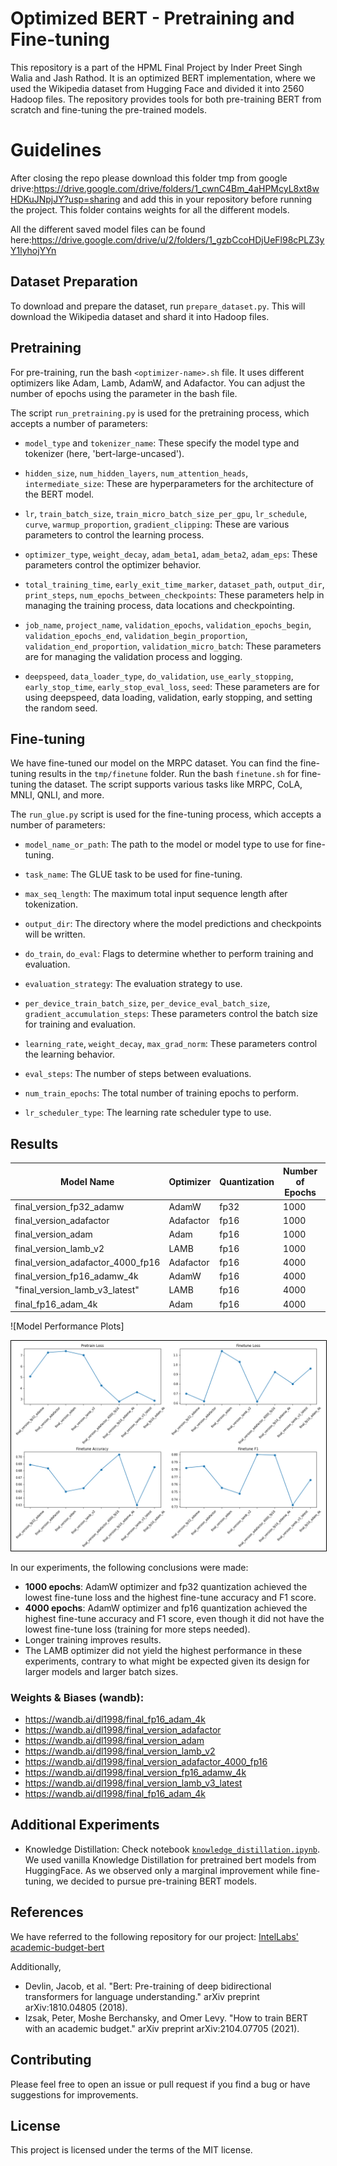 # Optimized BERT - Pretraining and Fine-tuning

This repository is a part of the HPML Final Project by Inder Preet Singh Walia and Jash Rathod. It is an optimized BERT implementation, where we used the Wikipedia dataset from Hugging Face and divided it into 2560 Hadoop files. The repository provides tools for both pre-training BERT from scratch and fine-tuning the pre-trained models.

# Guidelines

After closing the repo please download this folder tmp from google drive:https://drive.google.com/drive/folders/1_cwnC4Bm_4aHPMcyL8xt8wHDKuJNpjJY?usp=sharing and add this in your repository before running the project. This folder contains weights for all the different models.

All the different saved model files can be found here:https://drive.google.com/drive/u/2/folders/1_gzbCcoHDjUeFl98cPLZ3yY1lyhojYYn


## Dataset Preparation
To download and prepare the dataset, run `prepare_dataset.py`. This will download the Wikipedia dataset and shard it into Hadoop files.

## Pretraining
For pre-training, run the bash `<optimizer-name>.sh` file. It uses different optimizers like Adam, Lamb, AdamW, and Adafactor. You can adjust the number of epochs using the parameter in the bash file.

The script `run_pretraining.py` is used for the pretraining process, which accepts a number of parameters:

- `model_type` and `tokenizer_name`: These specify the model type and tokenizer (here, 'bert-large-uncased').

- `hidden_size`, `num_hidden_layers`, `num_attention_heads`, `intermediate_size`: These are hyperparameters for the architecture of the BERT model.

- `lr`, `train_batch_size`, `train_micro_batch_size_per_gpu`, `lr_schedule`, `curve`, `warmup_proportion`, `gradient_clipping`: These are various parameters to control the learning process.

- `optimizer_type`, `weight_decay`, `adam_beta1`, `adam_beta2`, `adam_eps`: These parameters control the optimizer behavior.

- `total_training_time`, `early_exit_time_marker`, `dataset_path`, `output_dir`, `print_steps`, `num_epochs_between_checkpoints`: These parameters help in managing the training process, data locations and checkpointing.

- `job_name`, `project_name`, `validation_epochs`, `validation_epochs_begin`, `validation_epochs_end`, `validation_begin_proportion`, `validation_end_proportion`, `validation_micro_batch`: These parameters are for managing the validation process and logging.

- `deepspeed`, `data_loader_type`, `do_validation`, `use_early_stopping`, `early_stop_time`, `early_stop_eval_loss`, `seed`: These parameters are for using deepspeed, data loading, validation, early stopping, and setting the random seed.

## Fine-tuning
We have fine-tuned our model on the MRPC dataset. You can find the fine-tuning results in the `tmp/finetune` folder. Run the bash `finetune.sh` for fine-tuning the dataset. The script supports various tasks like MRPC, CoLA, MNLI, QNLI, and more.

The `run_glue.py` script is used for the fine-tuning process, which accepts a number of parameters:

- `model_name_or_path`: The path to the model or model type to use for fine-tuning.

- `task_name`: The GLUE task to be used for fine-tuning.

- `max_seq_length`: The maximum total input sequence length after tokenization.

- `output_dir`: The directory where the model predictions and checkpoints will be written.

- `do_train`, `do_eval`: Flags to determine whether to perform training and evaluation.

- `evaluation_strategy`: The evaluation strategy to use.

- `per_device_train_batch_size`, `per_device_eval_batch_size`, `gradient_accumulation_steps`: These parameters control the batch size for training and evaluation.

- `learning_rate`, `weight_decay`, `max_grad_norm`: These parameters control the learning behavior.

- `eval_steps`: The number of steps between evaluations.

- `num_train_epochs`: The total number of training epochs to perform.

- `lr_scheduler_type`: The learning rate scheduler type to use.

## Results

| Model Name | Optimizer | Quantization | Number of Epochs | Pretrain loss | Finetune Loss | Finetune Accuracy | Finetune F1 |
|---|---|---|---|---|---|---|---|
| final_version_fp32_adamw | AdamW | fp32 | 1000 | 5.085 | 0.6992 | 0.6887 | 0.7822 |
| final_version_adafactor | Adafactor | fp16 | 1000 | 7.266 | 0.6211 | 0.6833 | 0.7845 |
| final_version_adam | Adam | fp16 | 1000 | 7.389 | 1.141 | 0.6495 | 0.7556 |
| final_version_lamb_v2 | LAMB | fp16 | 1000 | 7.033 | 1.029 | 0.6544 | 0.7478 |
| final_version_adafactor_4000_fp16 | Adafactor | fp16 | 4000 | 4.257 | 0.6167 | 0.6814 | 0.8 |
| final_version_fp16_adamw_4k | AdamW | fp16 | 4000 | 2.781 | 0.9238 | 0.7034 | 0.7993 |
| "final_version_lamb_v3_latest" | LAMB | fp16 | 4000 | 3.651 | 0.8003 | 0.63 | 0.7325 |
| final_fp16_adam_4k | Adam | fp16 | 4000 | 2.858 | 0.96 | 0.685 | 0.7661 |

![Model Performance Plots]

<img src="final_graph.jpg" alt="Results" style="border:1px solid black">


In our experiments, the following conclusions were made:

- **1000 epochs**: AdamW optimizer and fp32 quantization achieved the lowest fine-tune loss and the highest fine-tune accuracy and F1 score.
- **4000 epochs**: AdamW optimizer and fp16 quantization achieved the highest fine-tune accuracy and F1 score, even though it did not have the lowest fine-tune loss (training for more steps needed).
- Longer training improves results.
- The LAMB optimizer did not yield the highest performance in these experiments, contrary to what might be expected given its design for larger models and larger batch sizes.

### Weights & Biases (wandb):

- https://wandb.ai/dl1998/final_fp16_adam_4k  
- https://wandb.ai/dl1998/final_version_adafactor  
- https://wandb.ai/dl1998/final_version_adam  
- https://wandb.ai/dl1998/final_version_lamb_v2  
- https://wandb.ai/dl1998/final_version_adafactor_4000_fp16  
- https://wandb.ai/dl1998/final_version_fp16_adamw_4k  
- https://wandb.ai/dl1998/final_version_lamb_v3_latest  
- https://wandb.ai/dl1998/final_fp16_adam_4k  


## Additional Experiments

- Knowledge Distillation: Check notebook [`knowledge_distillation.ipynb`](knowledge_distillation.ipynb). We used vanilla Knowledge Distillation for pretrained bert models from HuggingFace. As we observed only a marginal improvement while fine-tuning, we decided to pursue pre-training BERT models.


## References
We have referred to the following repository for our project: [IntelLabs' academic-budget-bert](https://github.com/IntelLabs/academic-budget-bert)

Additionally,

- Devlin, Jacob, et al. "Bert: Pre-training of deep bidirectional transformers for language understanding." arXiv preprint arXiv:1810.04805 (2018).
- Izsak, Peter, Moshe Berchansky, and Omer Levy. "How to train BERT with an academic budget." arXiv preprint arXiv:2104.07705 (2021).


## Contributing
Please feel free to open an issue or pull request if you find a bug or have suggestions for improvements.

## License
This project is licensed under the terms of the MIT license.
